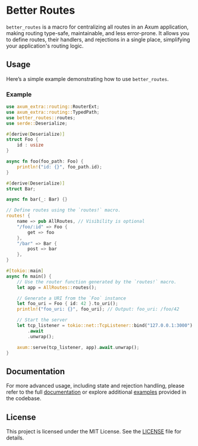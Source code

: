 # Better Routes

`better_routes` is a macro for centralizing all routes in an Axum application, making routing type-safe, maintainable, and less error-prone. It allows you to define routes, their handlers, and rejections in a single place, simplifying your application's routing logic.

## Usage

Here’s a simple example demonstrating how to use `better_routes`.

### Example

```rust
use axum_extra::routing::RouterExt;
use axum_extra::routing::TypedPath;
use better_routes::routes;
use serde::Deserialize;

#[derive(Deserialize)]
struct Foo { 
    id : usize
}

async fn foo(foo_path: Foo) {
    println!("id: {}", foo_path.id);
}

#[derive(Deserialize)]
struct Bar;

async fn bar(_: Bar) {}

// Define routes using the `routes!` macro.
routes! {
    name => pub AllRoutes, // Visibility is optional
    "/foo/:id" => Foo {
        get => foo
    },
    "/bar" => Bar {
        post => bar
    },
}

#[tokio::main]
async fn main() {
    // Use the router function generated by the `routes!` macro.
    let app = AllRoutes::routes();

    // Generate a URI from the `Foo` instance
    let foo_uri = Foo { id: 42 }.to_uri();
    println!("foo_uri: {}", foo_uri); // Output: foo_uri: /foo/42

    // Start the server
    let tcp_listener = tokio::net::TcpListener::bind("127.0.0.1:3000")
        .await
        .unwrap();

    axum::serve(tcp_listener, app).await.unwrap();
}
```
## Documentation

For more advanced usage, including state and rejection handling, please refer to the full [documentation][docs] or explore additional [examples][examples] provided in the codebase.

## License

This project is licensed under the MIT License. See the [LICENSE][license] file for details.

[license]: https://github.com/ratnaraj7/better-routes/blob/main/better-routes/LICENSE
[examples]: https://github.com/ratnaraj7/better-routes/tree/main/examples
[docs]: https://docs.rs/better-routes/latest/better_routes/index.html
